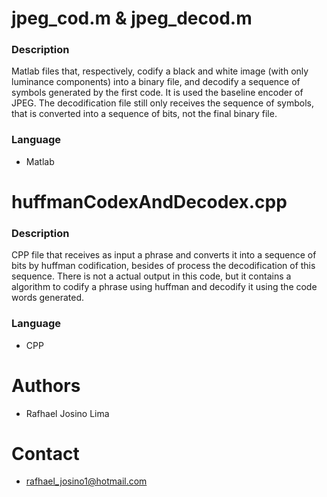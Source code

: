 # jpeg_cod.m & jpeg_decod.m

### Description

Matlab files that, respectively, codify a black and white image (with only luminance components) into a binary file, and decodify a sequence of symbols generated by the first code.
It is used the baseline encoder of JPEG.
The decodification file still only receives the sequence of symbols, that is converted into a sequence of bits, not the final binary file.

### Language
- Matlab


# huffmanCodexAndDecodex.cpp

### Description

CPP file that receives as input a phrase and converts it into a sequence of bits by huffman codification, besides of process the decodification of this sequence. 
There is not a actual output in this code, but it contains a algorithm to codify a phrase using huffman and decodify it using the code words generated.

### Language
- CPP


# Authors
- Rafhael Josino Lima

# Contact
- rafhael_josino1@hotmail.com
